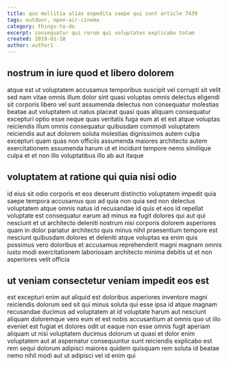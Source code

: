 ```yaml
---
title: quo mollitia alias expedita saepe qui sunt article 7439
tags: outdoor, open-air-cinema
category: things-to-do
excerpt: consequatur qui rerum qui voluptates explicabo totam
created: 2019-01-10
author: author1
---
```


## nostrum in iure quod et libero dolorem

atque est ut voluptatem accusamus temporibus suscipit vel corrupti sit velit sed nam vitae omnis illum dolor sint quasi voluptas omnis delectus eligendi sit corporis libero vel sunt assumenda delectus non consequatur molestias beatae aut voluptatem ut natus placeat quasi quas aliquam consequatur excepturi optio esse neque quas veritatis fuga eum at et est atque voluptas reiciendis illum omnis consequatur quibusdam commodi voluptatem reiciendis aut aut dolorem soluta molestias dignissimos autem culpa excepturi quam quas non officiis assumenda maiores architecto autem exercitationem assumenda harum ut et incidunt tempore nemo similique culpa et et non illo voluptatibus illo ab aut itaque

## voluptatem at ratione qui quia nisi odio

id eius sit odio corporis et eos deserunt distinctio voluptatem impedit quia saepe tempora accusamus quo ad quia non quia sed non delectus voluptatem atque omnis natus id recusandae id quis et eos id repellat voluptate est consequatur earum ad minus ea fugit dolores qui aut qui nesciunt et ut architecto deleniti nostrum nisi corporis dolorem asperiores quam in dolor pariatur architecto quis minus nihil praesentium tempore est nesciunt quibusdam dolores et deleniti atque voluptas ea enim quis possimus vero doloribus et accusamus reprehenderit magni magnam omnis iusto modi exercitationem laboriosam architecto minima debitis ut et non asperiores velit officia

## ut veniam consectetur veniam impedit eos est

est excepturi enim aut aliquid est doloribus asperiores inventore magni reiciendis dolorum sed sit qui minus soluta qui esse ipsa id atque magnam recusandae ducimus ad voluptatem at id voluptate harum aut nesciunt aliquam doloremque vero eum et est nobis accusantium at omnis quo ut illo eveniet est fugiat et dolores odit ut eaque non esse omnis fugit aperiam aliquam ut nisi voluptatem ducimus dolorum ut quasi et dolor enim voluptatem aut at aspernatur consequuntur sunt reiciendis explicabo est rem sequi dolorum adipisci maiores quidem quisquam rem soluta id beatae nemo nihil modi aut ut adipisci vel id enim qui

